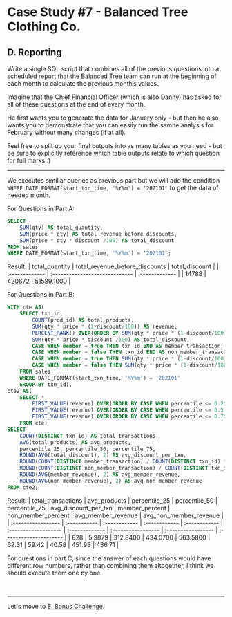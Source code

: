 # Case Study #7 - Balanced Tree Clothing Co.

## D. Reporting 

<p>Write a single SQL script that combines all of the previous questions into a scheduled report that the Balanced Tree team can run at the beginning of each month to calculate the previous month’s values.</p>

<p>Imagine that the Chief Financial Officer (which is also Danny) has asked for all of these questions at the end of every month.</p>

<p>He first wants you to generate the data for January only - but then he also wants you to demonstrate that you can easily run the samne analysis for February without many changes (if at all).</p>

<p>Feel free to split up your final outputs into as many tables as you need - but be sure to explicitly reference which table outputs relate to which question for full marks :)</p>

***
We executes similiar queries as previous part but we will add the condition `WHERE DATE_FORMAT(start_txn_time, '%Y%m') = '202101'` to get the data of needed month.

For Questions in Part A:
``` sql
SELECT
	SUM(qty) AS total_quantity,
    SUM(price * qty) AS total_revenue_before_discounts,
    SUM(price * qty * discount /100) AS total_discount
FROM sales
WHERE DATE_FORMAT(start_txn_time, '%Y%m') = '202101';
```
Result:
| total_quantity | total_revenue_before_discounts | total_discount |
| :------------- | :----------------------------- | :------------- |
| 14788          | 420672                         | 51589.1000     |

For Questions in Part B:
```sql
WITH cte AS(
	SELECT txn_id,
		COUNT(prod_id) AS total_products,
        SUM(qty * price * (1-discount/100)) AS revenue,
        PERCENT_RANK() OVER(ORDER BY SUM(qty * price * (1-discount/100))) AS percentile,
        SUM(qty * price * discount /100) AS total_discount,
        CASE WHEN member = true THEN txn_id END AS member_transaction,
        CASE WHEN member = false THEN txn_id END AS non_member_transaction,
        CASE WHEN member = true THEN SUM(qty * price * (1-discount/100)) END AS member_revenue,
        CASE WHEN member = false THEN SUM(qty * price * (1-discount/100)) END AS non_member_revenue
	FROM sales
    WHERE DATE_FORMAT(start_txn_time, '%Y%m') = '202101'
	GROUP BY txn_id),
cte2 AS(
	SELECT *,
		FIRST_VALUE(revenue) OVER(ORDER BY CASE WHEN percentile <= 0.25 THEN percentile END DESC) AS percentile_25,
		FIRST_VALUE(revenue) OVER(ORDER BY CASE WHEN percentile <= 0.5 THEN percentile END DESC) AS percentile_50,
		FIRST_VALUE(revenue) OVER(ORDER BY CASE WHEN percentile <= 0.75 THEN percentile END DESC) AS percentile_75
	FROM cte)
SELECT 
	COUNT(DISTINCT txn_id) AS total_transactions,
    AVG(total_products) AS avg_products,
    percentile_25, percentile_50, percentile_75,
    ROUND(AVG(total_discount), 2) AS avg_discount_per_txn,
    ROUND(COUNT(DISTINCT member_transaction) / COUNT(DISTINCT txn_id) * 100, 2) AS member_percent,
    ROUND(COUNT(DISTINCT non_member_transaction) / COUNT(DISTINCT txn_id) * 100, 2) AS non_member_percent,
    ROUND(AVG(member_revenue), 2) AS avg_member_revenue,
    ROUND(AVG(non_member_revenue), 2) AS avg_non_member_revenue
FROM cte2;
```
Result:
| total_transactions | avg_products | percentile_25 | percentile_50 | percentile_75 | avg_discount_per_txn | member_percent | non_member_percent | avg_member_revenue | avg_non_member_revenue |
| :----------------- | :----------- | :------------ | :------------ | :------------ | :------------------- | :------------- | :----------------- | :----------------- | :--------------------- |
| 828                | 5.9879       | 312.8400      | 434.0700      | 563.5800      | 62.31                | 59.42          | 40.58              | 451.93             | 436.71                 |

For questions in part C, since the answer of each questions would have different row numbers, rather than combining them altogether, I think we should execute them one by one.

<br>

***
Let's move to [E. Bonus Challenge](./E.%20Bonus%20Challenge.md).
